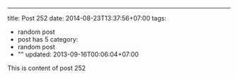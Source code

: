 ---
title: Post 252
date: 2014-08-23T13:37:56+07:00
tags:
  - random post
  - post has 5
category:
  - random post
  - ""
updated: 2013-09-16T00:06:04+07:00

This is content of post 252
